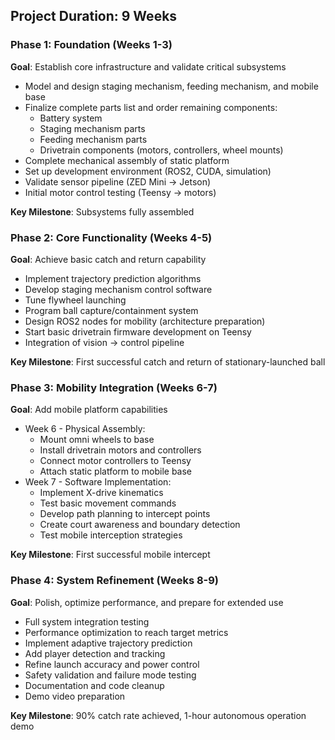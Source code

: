 

## Project Duration: 9 Weeks


### Phase 1: Foundation (Weeks 1-3)

**Goal**: Establish core infrastructure and validate critical subsystems



* Model and design staging mechanism, feeding mechanism, and mobile base
* Finalize complete parts list and order remaining components:
    * Battery system
    * Staging mechanism parts
    * Feeding mechanism parts
    * Drivetrain components (motors, controllers, wheel mounts)
* Complete mechanical assembly of static platform
* Set up development environment (ROS2, CUDA, simulation)
* Validate sensor pipeline (ZED Mini → Jetson)
* Initial motor control testing (Teensy → motors)

**Key Milestone**: Subsystems fully assembled


### Phase 2: Core Functionality (Weeks 4-5)

**Goal**: Achieve basic catch and return capability



* Implement trajectory prediction algorithms
* Develop staging mechanism control software
* Tune flywheel launching
* Program ball capture/containment system
* Design ROS2 nodes for mobility (architecture preparation)
* Start basic drivetrain firmware development on Teensy
* Integration of vision → control pipeline

**Key Milestone**: First successful catch and return of stationary-launched ball


### Phase 3: Mobility Integration (Weeks 6-7)

**Goal**: Add mobile platform capabilities



* Week 6 - Physical Assembly:
    * Mount omni wheels to base
    * Install drivetrain motors and controllers
    * Connect motor controllers to Teensy
    * Attach static platform to mobile base
* Week 7 - Software Implementation:
    * Implement X-drive kinematics
    * Test basic movement commands
    * Develop path planning to intercept points
    * Create court awareness and boundary detection
    * Test mobile interception strategies

**Key Milestone**: First successful mobile intercept


### Phase 4: System Refinement (Weeks 8-9)

**Goal**: Polish, optimize performance, and prepare for extended use



* Full system integration testing
* Performance optimization to reach target metrics
* Implement adaptive trajectory prediction
* Add player detection and tracking
* Refine launch accuracy and power control
* Safety validation and failure mode testing
* Documentation and code cleanup
* Demo video preparation

**Key Milestone**: 90% catch rate achieved, 1-hour autonomous operation demo
